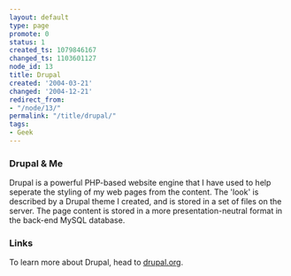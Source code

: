 ```yaml
---
layout: default
type: page
promote: 0
status: 1
created_ts: 1079846167
changed_ts: 1103601127
node_id: 13
title: Drupal
created: '2004-03-21'
changed: '2004-12-21'
redirect_from:
- "/node/13/"
permalink: "/title/drupal/"
tags:
- Geek
---
```

###  Drupal & Me
Drupal is a powerful PHP-based website engine that I have used to help seperate the styling of my web pages from the content.  The 'look' is described by a Drupal theme I created, and is stored in a set of files on the server.  The page content is stored in a more presentation-neutral format in the back-end MySQL database.

###  Links
To learn more about Drupal, head to [drupal.org](http://www.drupal.org/).

